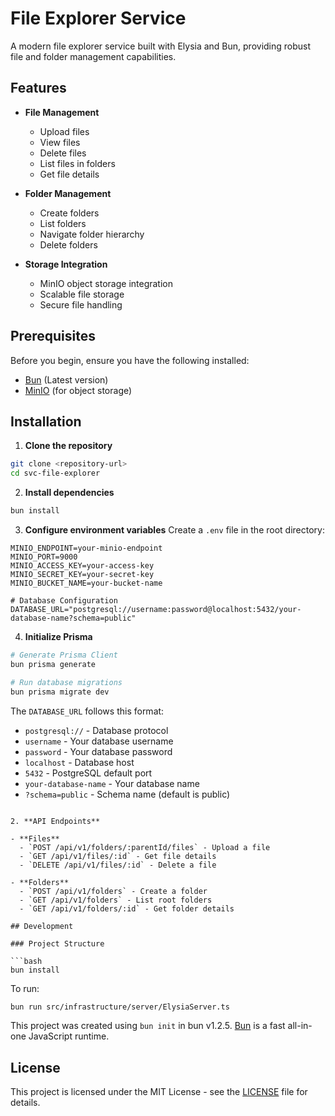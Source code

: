 # File Explorer Service

A modern file explorer service built with Elysia and Bun, providing robust file and folder management capabilities.

## Features

- **File Management**
  - Upload files
  - View files
  - Delete files
  - List files in folders
  - Get file details

- **Folder Management**
  - Create folders
  - List folders
  - Navigate folder hierarchy
  - Delete folders

- **Storage Integration**
  - MinIO object storage integration
  - Scalable file storage
  - Secure file handling

## Prerequisites

Before you begin, ensure you have the following installed:
- [Bun](https://bun.sh) (Latest version)
- [MinIO](https://min.io) (for object storage)

## Installation

1. **Clone the repository**
```bash
git clone <repository-url>
cd svc-file-explorer
```

2. **Install dependencies**
```bash
bun install
```

3. **Configure environment variables**
Create a `.env` file in the root directory:
```env
MINIO_ENDPOINT=your-minio-endpoint
MINIO_PORT=9000
MINIO_ACCESS_KEY=your-access-key
MINIO_SECRET_KEY=your-secret-key
MINIO_BUCKET_NAME=your-bucket-name

# Database Configuration
DATABASE_URL="postgresql://username:password@localhost:5432/your-database-name?schema=public"
```

4. **Initialize Prisma**
```bash
# Generate Prisma Client
bun prisma generate

# Run database migrations
bun prisma migrate dev
```

The `DATABASE_URL` follows this format:
- `postgresql://` - Database protocol
- `username` - Your database username
- `password` - Your database password
- `localhost` - Database host
- `5432` - PostgreSQL default port
- `your-database-name` - Your database name
- `?schema=public` - Schema name (default is public)
```

2. **API Endpoints**

- **Files**
  - `POST /api/v1/folders/:parentId/files` - Upload a file
  - `GET /api/v1/files/:id` - Get file details
  - `DELETE /api/v1/files/:id` - Delete a file

- **Folders**
  - `POST /api/v1/folders` - Create a folder
  - `GET /api/v1/folders` - List root folders
  - `GET /api/v1/folders/:id` - Get folder details

## Development

### Project Structure

```bash
bun install
```

To run:

```bash
bun run src/infrastructure/server/ElysiaServer.ts
```

This project was created using `bun init` in bun v1.2.5. [Bun](https://bun.sh) is a fast all-in-one JavaScript runtime.

## License

This project is licensed under the MIT License - see the [LICENSE](LICENSE) file for details.

